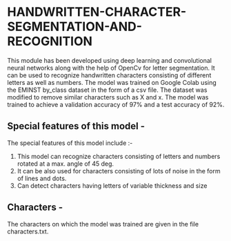 # HANDWRITTEN-CHARACTER-SEGMENTATION-AND-RECOGNITION          
This module has been developed using deep learning and convolutional neural networks along with the help of OpenCv for letter segmentation. It can be used to recognize handwritten characters consisting of different letters as well as numbers. The model was trained on Google Colab using the EMINST by_class dataset in the form of a csv file. The dataset was modified to remove similar characters such as X and x. The model was trained to achieve a validation accuracy of 97% and a test accuracy of 92%.

## Special features of this model - 
The special features of this model include :-  
  1. This model can recognize characters consisting of letters and numbers rotated at a max. angle of 45 deg.
  2. It can be also used for characters consisting of lots of noise in the form of lines and dots.
  3. Can detect characters having letters of variable thickness and size
  
## Characters - 
The characters on which the model was trained are given in the file characters.txt.

